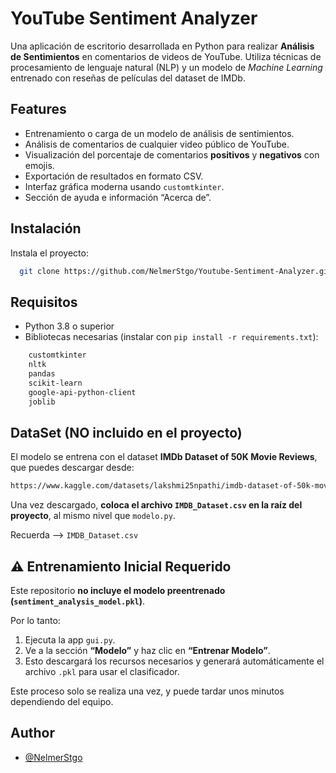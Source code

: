 
# YouTube Sentiment Analyzer

Una aplicación de escritorio desarrollada en Python para realizar **Análisis de Sentimientos** en comentarios de videos de YouTube. Utiliza técnicas de procesamiento de lenguaje natural (NLP) y un modelo de *Machine Learning* entrenado con reseñas de películas del dataset de IMDb.




## Features

- Entrenamiento o carga de un modelo de análisis de sentimientos.
- Análisis de comentarios de cualquier video público de YouTube.
- Visualización del porcentaje de comentarios **positivos** y **negativos** con emojis.
- Exportación de resultados en formato CSV.
- Interfaz gráfica moderna usando `customtkinter`.
- Sección de ayuda e información “Acerca de”.


## Instalación

Instala el proyecto:

```bash
  git clone https://github.com/NelmerStgo/Youtube-Sentiment-Analyzer.git
```
    
## Requisitos

- Python 3.8 o superior
- Bibliotecas necesarias (instalar con `pip install -r requirements.txt`):


```bash
    customtkinter
    nltk
    pandas
    scikit-learn
    google-api-python-client
    joblib
```
## DataSet (NO incluido en el proyecto)

El modelo se entrena con el dataset **IMDb Dataset of 50K Movie Reviews**, que puedes descargar desde:

```bash
https://www.kaggle.com/datasets/lakshmi25npathi/imdb-dataset-of-50k-movie-reviews
```

Una vez descargado, **coloca el archivo `IMDB_Dataset.csv` en la raíz del proyecto**, al mismo nivel que `modelo.py`.

Recuerda --> `IMDB_Dataset.csv`
## ⚠️ Entrenamiento Inicial Requerido

Este repositorio **no incluye el modelo preentrenado (`sentiment_analysis_model.pkl`)**. 

Por lo tanto:

1. Ejecuta la app `gui.py`.
2. Ve a la sección **“Modelo”** y haz clic en **“Entrenar Modelo”**.
3. Esto descargará los recursos necesarios y generará automáticamente el archivo `.pkl` para usar el clasificador.

Este proceso solo se realiza una vez, y puede tardar unos minutos dependiendo del equipo.

## Author

- [@NelmerStgo](https://github.com/NelmerStgo)

